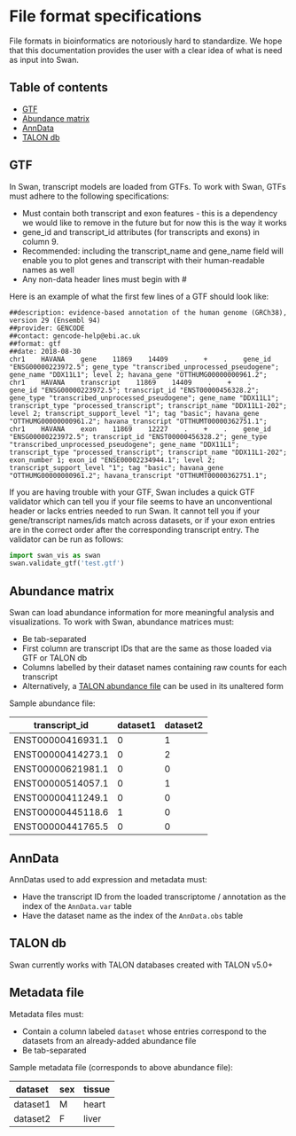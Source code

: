 # File format specifications

File formats in bioinformatics are notoriously hard to standardize. We hope that this documentation provides the user with a clear idea of what is need as input into Swan.

## Table of contents

* [GTF](file_formats.md#gtf)
* [Abundance matrix](file_formats.md#abundance-matrix)
* [AnnData](file_formats.md#anndata)
* [TALON db](file_formats.md#talon-db)

## GTF

In Swan, transcript models are loaded from GTFs. To work with Swan, GTFs must adhere to the following specifications:

* Must contain both transcript and exon features - this is a dependency we would like to remove in the future but for now this is the way it works
* gene\_id and transcript\_id attributes \(for transcripts and exons\) in column 9.
* Recommended: including the transcript\_name and gene\_name field will enable you to plot genes and transcript with their human-readable names as well
* Any non-data header lines must begin with \#

Here is an example of what the first few lines of a GTF should look like:

```text
##description: evidence-based annotation of the human genome (GRCh38), version 29 (Ensembl 94)
##provider: GENCODE
##contact: gencode-help@ebi.ac.uk
##format: gtf
##date: 2018-08-30
chr1    HAVANA    gene    11869    14409    .    +    .    gene_id "ENSG00000223972.5"; gene_type "transcribed_unprocessed_pseudogene"; gene_name "DDX11L1"; level 2; havana_gene "OTTHUMG00000000961.2";
chr1    HAVANA    transcript    11869    14409    .    +    .    gene_id "ENSG00000223972.5"; transcript_id "ENST00000456328.2"; gene_type "transcribed_unprocessed_pseudogene"; gene_name "DDX11L1"; transcript_type "processed_transcript"; transcript_name "DDX11L1-202"; level 2; transcript_support_level "1"; tag "basic"; havana_gene "OTTHUMG00000000961.2"; havana_transcript "OTTHUMT00000362751.1";
chr1    HAVANA    exon    11869    12227    .    +    .    gene_id "ENSG00000223972.5"; transcript_id "ENST00000456328.2"; gene_type "transcribed_unprocessed_pseudogene"; gene_name "DDX11L1"; transcript_type "processed_transcript"; transcript_name "DDX11L1-202"; exon_number 1; exon_id "ENSE00002234944.1"; level 2; transcript_support_level "1"; tag "basic"; havana_gene "OTTHUMG00000000961.2"; havana_transcript "OTTHUMT00000362751.1";
```

If you are having trouble with your GTF, Swan includes a quick GTF validator which can tell you if your file seems to have an unconventional header or lacks entries needed to run Swan. It cannot tell you if your gene/transcript names/ids match across datasets, or if your exon entries are in the correct order after the corresponding transcript entry. The validator can be run as follows:

```python
import swan_vis as swan
swan.validate_gtf('test.gtf')
```

## Abundance matrix

Swan can load abundance information for more meaningful analysis and visualizations. To work with Swan, abundance matrices must:

* Be tab-separated
* First column are transcript IDs that are the same as those loaded via GTF or TALON db
* Columns labelled by their dataset names containing raw counts for each transcript
* Alternatively, a [TALON abundance file](https://github.com/mortazavilab/TALON#talon_abundance) can be used in its unaltered form

Sample abundance file:

| transcript_id | dataset1 | dataset2 |
| ---------- | ----------- | ----------- |
| ENST00000416931.1 | 0 | 1 |
| ENST00000414273.1 | 0 | 2 |
| ENST00000621981.1 | 0 | 0 |
| ENST00000514057.1 | 0 | 1 |
| ENST00000411249.1 | 0 | 0 |
| ENST00000445118.6 | 1 | 0 |
| ENST00000441765.5 | 0 | 0 |

## AnnData

AnnDatas used to add expression and metadata must:
* Have the transcript ID from the loaded transcriptome / annotation as the index of the `AnnData.var` table
* Have the dataset name as the index of the `AnnData.obs` table

## TALON db

Swan currently works with TALON databases created with TALON v5.0+

## Metadata file

Metadata files must:

* Contain a column labeled `dataset` whose entries correspond to the datasets from an already-added abundance file
* Be tab-separated

Sample metadata file (corresponds to above abundance file):

| dataset | sex | tissue |
| ------- | --- | ------ |
| dataset1 | M | heart |
| dataset2 | F | liver |
